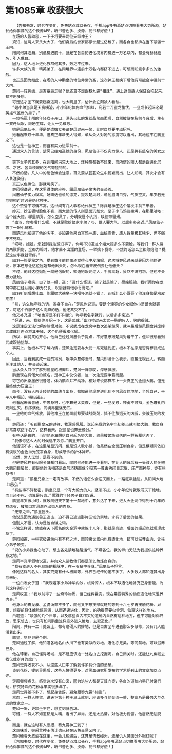 # 第1085章 收获很大
        【告知书友，时代在变化，免费站点难以长存，手机app多书源站点切换看书大势所趋，站长给你推荐的这个换源APP，听书音色多、换源、找书都好使！】
       在场的人皆动容，一下子将要来两位天纵神王？
       须知，这两人来头太大了，他们身后的世家都存世超过亿载了，而各自也都排在当下最强十王内。
       阳间何其浩瀚，别说排进前十，就是在各自的进化境界内排进一万名以内，都会有赫赫威名，引人瞩目。
       因为，这大地上进化族群何其多，数之不过来。
       许多大族的第一精英弟子，在同境界中连前十万名内都挤不进去，可想而知竞争多么的激烈。
       也正是因为如此，在场的人中鹏皇的地位非常的高，这次神王榜换下后他有可能会冲进前十大内。
       楚风一阵纠结，是否要遁走呢？他还真不想跟黎九霄“相逢”，遇上这位故人保证会掐起来，都不用多想。
       可是这才坐下就要起身逃离，也太明显了，估计会立刻被人看破。
       “姬小弟当真是天资横溢，小小年纪体内血气如虹，宛若十万蛮龙蛰伏，一旦成长起来必是英雄气盖世的男子。”
       一位艳冠十州的年轻女子开口，满头火红的发丝晶莹而柔顺，自然披散在胸前与背后，生有一双丹凤眼，顾盼生辉，让人一见难忘。
       她是凤凰仙子，便是她遣婢女去请楚风过来一聚，此时自然要主动招呼。
       她看起来双十年华，但真正年龄无人得知，单从众人对她的态度可以看出，其地位不在鹏皇之下。
       这也是一位神王，而且有实力进军前十。
       通过众人的言谈，楚风已经知道她的身份，凤凰仙子不仅实力惊人，还是拥有盛名的美女之一。
       天下女子何其多，在这阳间洪荒大地上，连种族都数不过来，而所谓的丽人都是跟进化层次、才艺、各自领域的名气等挂钩的。
       不然的话，凡人中的绝色谁会注意，首先要从芸芸众生中脱颖而出，让人知晓，其次才会有人关注姿容。
       真正以色排位，那就可笑了。
       楚风很谦逊，在这里得体的应答，跟凤凰仙子愉快的交谈着。
       凤凰仙子实力极高，场面话也说的漂亮，提及楚风时，说他眉清目秀，气质空灵，年岁若是与她相近时必是绝代神王。
       这个赞誉不可谓不高，这世间有几人敢称绝代神王？除非是神王这个层次中前三甲者。
       妙天、妙玉顿时脸色不喜，而太武的传人则是面沉如水，至于小乌鸦则撇嘴，在那里咕哝：这个姬大德，哪里清秀，怎么空灵了，分明就是个坑货，缺德带冒烟。
       “幽羽，你嘟囔什么呢，不就是败给姬家小弟了吗，做人要大气，以后多多亲近。”凤凰仙子瞥了一眼小乌鸦。
       而楚风也知道了他的名字，亦知道他来自冥鸦一族，血统高贵，族人数量极其稀少，但不弱于不死鸟。
       “哎呦，姐姐，您就别提边荒旧事了，你可不知道这个姬大德多么不要脸，等我们一群人拼的两败俱伤，全都力竭时，他才蔫不出溜的登场，一举擒下我等，不然的话怎么全都败给他？提起这些事我就胃疼。”
       幽羽一脸便秘之色，提到数年前的事还觉得心中发堵呢，这次喊楚风过来就是因为他的建议，原本还想让这位姐姐帮他出头呢，怎么现在看来反倒要让他低头？
       不过，他对这位姐姐一向是信服的，知道她眼光过人，手腕高超，虽然不满抱怨，但也不会极力抵触。
       凤凰仙子嗔笑，白了他一眼，道：“说什么怪话，输了就是输了，愿赌服输，我听闻你在龙窝中都已经认姬小弟为兄长，以后就喊他小哥哥吧。”
       幽羽听到后想吐血，能跟姬大德坐一块喝杯酒就不错了，还喊什么小哥哥？他浑身都是鸡皮疙瘩！
       “别，这么称呼我的话，浑身不自在。”楚风也说道，要是个漂亮的少女喊他小哥哥也就罢了，可这个白胖子这么肉麻的话，他还真受不了。
       他又补充道：“咱也算是不打不相识，称呼我名字就行，以后多多亲近。”
       “好说，来，我给你介绍一下，这是武成。”幽羽拉过来太武一脉的传人，笑的很贼。
       这是注定无法化解的怨恨对象，不说武成在龙窝中数次追杀楚风，就冲最后楚风翻盘并废掉武成成且差点将其干掉，这个仇便很难化解。
       所以，幽羽笑的开心，他自己经过风凰仙子提点，不好意思跟楚风对着干了，但却很想看到武成跟他掐架。
       事实上，他根本不了解内情，楚风注定要与太武一系死磕到底，根本不在乎是否得罪武成这个人。
       因此，当看到武成一脸的冷冽，眼中杀意弥漫时，楚风却没什么表示，直接无视此人，转而关注其他人，并交谈起来。
       当从众人口中了解到鹏皇的根脚后，楚风一阵惊叹，深感佩服。
       鹏皇现在有偌大的威名，是神王中佼佼者，这一次注定要争霸而起。
       可它的出身居然很普通，体内鹏血并不纯净，相对来说都算不上一头真正的金翅大鹏，但是最终他力压诸王！
       而今，没有人再计较他的血统与出身，都知道他现在进化到不可思议的境地，全凭自己，于平凡中崛起，横扫诸王。
       他看起来很普通，中等身材，也不算是太英俊，但是，一旦发怒，神勇不可挡，金色瞳孔内规则生灭，秩序演化，同境界至强无匹。
       一旦他的血气外放，其他神王在他面前都要战战兢兢，挡不住那滔天的凶威，会被压制的发抖。
       楚风道：“听到鹏皇兄的过往，我深感佩服。说起来我的名字当初差点就叫姬大鹏，我自身非常喜欢这个名字，这样看来，跟鹏皇也算是缘分。”
       有些话是真的，当初他还真想给自己起名姬大鹏，结果被姬族部落的一群长辈给否了。
       “我像你这么大的时候远不及你。”鹏皇开口。
       他话语不多，在这里略显沉闷，但是没人敢小觑，他虽然在全面压制自身，但是模糊间依旧有淡淡的金色血光笼罩自身，形成恐怖的护体神环。
       当然，常人无觉，是看不到的。
       但是楚风拥有火眼金睛却可看出，同时他还能进一步看到，在此人的背后有一头骇人的金翅大鹏闭目蛰伏，那是他的法相还是血气浇铸而成？宛若一尊古佛闭目沉眠，庄严而神圣，亦有些恐怖！
       楚风道：“鹏皇兄身上一定有故事，不然的话怎么会逆天而上，一路狂飙猛进，从阳间大地上崛起。”
       “有些事不算秘密，鹏皇兄是一个有大毅力的人，坚忍不拔，小小年纪时就敢闯天下绝地，而且还不死，也算是传奇。”儒雅的年轻男子白羽叹道。
       鹏皇年岁很小时，就敢闯进天下第十一禁地中，意外活了下来，进入火金洞中得到十几年的熬炼有，被那口古洞滋养出惊人的肉身。
       “无奈之举。”鹏皇摇头。
       他说是因为遇到兽王追击，迫不得已逃进那片区域的禁地，才有了后面的结果。
       但别人不信，认为是他自谦之词。
       不管怎样说，他能在天下闻名的火金洞中熬炼十几年，那就是奇迹，后面的崛起也就顺理成章了。
       楚风知道，一些究极道统内有不朽之地，而顶级世家内也有造化地，都可以滋养血肉，让核心弟子蜕变。
       “说的小弟我也心动了，想去各处禁地碰碰运气，不瞒各位，我的师门无法为我提供这种养身之地。”
       楚风半真半假地说道，并向众人请教他们都是怎么熬炼自身的。
       “我有幸进入不死鸟族的祖脉中，在一石窟中养身。”凤凰仙子坦言。
       像她这样的名人，其实究竟有什么根脚等，外界已经传的差不多了，大多数人都知道其出身与来历。
       一位白发女子道：“我观姬家小弟神华内敛，根骨惊人，根本不缺造化地补充己身潜能，为何这样询问？”
       楚风叹道：“我以前得了一些奇珍物质，但已经挥霍完，现在需要特殊的仙窟造化地来温养肉身。”
       他身上的真龙液、孟婆汤都不多了，而他又不想按部就班的等到十六七岁再接触花粉、异果，想提前将体魄熬炼圆满，从而迅速进化，因此，的确很需要火金洞、仙窟这样的地方。
       白羽道：“最强的几个世家，以及那些自古不灭的道统内自然有这种地方，但不可能对你开放，思来想去，也只有如同鹏皇这样意外进入绝地，去取造化。”
       阳间，共有一二十处凶土，都有磨砺人的妙地，但是自古至今进去那么多散修，又有几人能活着出来。
       鹏皇，毕竟只是个例。
       楚风通过了解，他知道各地名山大川下也有类似的妙地，造化亦足矣，等同禁地，可以滋养己身。
       他在琢磨，自己懂得场域，是不是应该选一处名山去挖掘呢，自己闭关时，还能让九幽祇去找亿载岁月的腐尸。
       楚风觉得收获不小，从这些人口中了解到许多有价值的消息。
       谈到花粉，提到异果后，这些人懂得更多，对黑血研究所发布的学术期刊上的文章加以点评。
       楚风频频点头，感觉这次没有白来，因为这些人都是天尊门徒，各自的道统内早已付诸行动，研究特殊的花粉与果实很多年了。
       楚风觉得差不多了，想起身告辞，避免跟黎九霄“相逢”。
       然而，一群人挽留，说天下第十神王马上就到，应该多与他交流一番，黎家乃是最强大与久远的世家之一。
       楚风一听，更加坐不住，想立刻就告辞。
       可惜，一群人不知道都是人精，看出了异常，还是太热情，对他极力挽留，他居然无法脱身。
       而且，就在这时有人禀报，黎九霄神王到了！
       这意味着，姬采萱神王估计也已经在灰色交易区内了。
       楚风硬着头皮坐在这里，一会儿相遇后，这算是情敌碰头，还是仇人见面分外眼红呢？
       【告知书友，时代在变化，免费站点难以长存，手机app多书源站点切换看书大势所趋，站长给你推荐的这个换源APP，听书音色多、换源、找书都好使！】